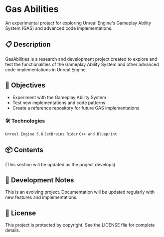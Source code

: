 # Gas Abilities
An experimental project for exploring Unreal Engine's Gameplay Ability System (GAS) and advanced code implementations.

## 📋 Description
GasAbilities is a research and development project created to explore and test the functionalities of the Gameplay Ability System and other advanced code implementations in Unreal Engine.

## 🎯 Objectives
- Experiment with the Gameplay Ability System
- Test new implementations and code patterns
- Create a reference repository for future GAS implementations

### 🛠️ Technologies
`Unreal Engine 5.6`
`JetBrains Rider`
`C++ and Blueprint`

## 📦 Contents
(This section will be updated as the project develops)

## 📝 Development Notes
This is an evolving project. Documentation will be updated regularly with new features and implementations.

## 📄 License
This project is protected by copyright. See the LICENSE file for complete details.